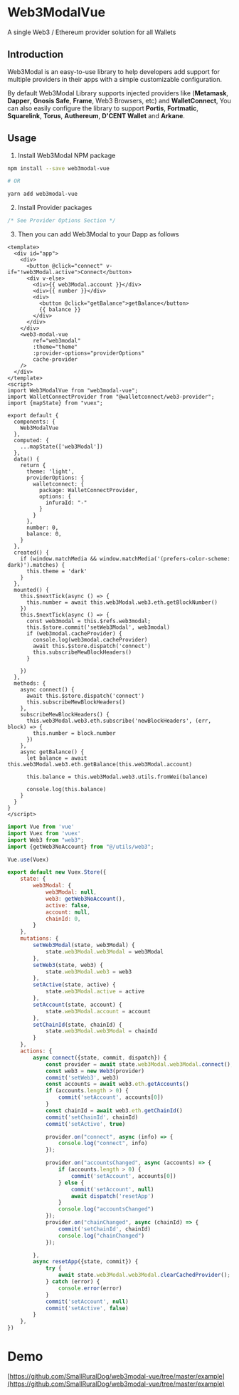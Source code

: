 # Web3ModalVue

A single Web3 / Ethereum provider solution for all Wallets

## Introduction

Web3Modal is an easy-to-use library to help developers add support for multiple providers in their apps with a simple customizable configuration.

By default Web3Modal Library supports injected providers like (**Metamask**, **Dapper**, **Gnosis Safe**, **Frame**, Web3 Browsers, etc) and **WalletConnect**, You can also easily configure the library to support **Portis**, **Fortmatic**, **Squarelink**, **Torus**, **Authereum**, **D'CENT Wallet** and **Arkane**.

## Usage

1. Install Web3Modal NPM package

```bash
npm install --save web3modal-vue

# OR

yarn add web3modal-vue
```

2. Install Provider packages

```js
/* See Provider Options Section */
```

3. Then you can add Web3Modal to your Dapp as follows

```vue
<template>
  <div id="app">
    <div>
      <button @click="connect" v-if="!web3Modal.active">Connect</button>
      <div v-else>
        <div>{{ web3Modal.account }}</div>
        <div>{{ number }}</div>
        <div>
          <button @click="getBalance">getBalance</button>
          {{ balance }}
        </div>
      </div>
    </div>
    <web3-modal-vue
        ref="web3modal"
        :theme="theme"
        :provider-options="providerOptions"
        cache-provider
    />
  </div>
</template>
<script>
import Web3ModalVue from "web3modal-vue";
import WalletConnectProvider from "@walletconnect/web3-provider";
import {mapState} from "vuex";

export default {
  components: {
    Web3ModalVue
  },
  computed: {
    ...mapState(['web3Modal'])
  },
  data() {
    return {
      theme: 'light',
      providerOptions: {
        walletconnect: {
          package: WalletConnectProvider,
          options: {
            infuraId: "-"
          }
        }
      },
      number: 0,
      balance: 0,
    }
  },
  created() {
    if (window.matchMedia && window.matchMedia('(prefers-color-scheme: dark)').matches) {
      this.theme = 'dark'
    }
  },
  mounted() {
    this.$nextTick(async () => {
      this.number = await this.web3Modal.web3.eth.getBlockNumber()
    })
    this.$nextTick(async () => {
      const web3modal = this.$refs.web3modal;
      this.$store.commit('setWeb3Modal', web3modal)
      if (web3modal.cacheProvider) {
        console.log(web3modal.cacheProvider)
        await this.$store.dispatch('connect')
        this.subscribeMewBlockHeaders()
      }

    })
  },
  methods: {
    async connect() {
      await this.$store.dispatch('connect')
      this.subscribeMewBlockHeaders()
    },
    subscribeMewBlockHeaders() {
      this.web3Modal.web3.eth.subscribe('newBlockHeaders', (err, block) => {
        this.number = block.number
      })
    },
    async getBalance() {
      let balance = await this.web3Modal.web3.eth.getBalance(this.web3Modal.account)

      this.balance = this.web3Modal.web3.utils.fromWei(balance)

      console.log(this.balance)
    }
  }
}
</script>
```

```js
import Vue from 'vue'
import Vuex from 'vuex'
import Web3 from "web3";
import {getWeb3NoAccount} from "@/utils/web3";

Vue.use(Vuex)

export default new Vuex.Store({
    state: {
        web3Modal: {
            web3Modal: null,
            web3: getWeb3NoAccount(),
            active: false,
            account: null,
            chainId: 0,
        }
    },
    mutations: {
        setWeb3Modal(state, web3Modal) {
            state.web3Modal.web3Modal = web3Modal
        },
        setWeb3(state, web3) {
            state.web3Modal.web3 = web3
        },
        setActive(state, active) {
            state.web3Modal.active = active
        },
        setAccount(state, account) {
            state.web3Modal.account = account
        },
        setChainId(state, chainId) {
            state.web3Modal.web3Modal = chainId
        }
    },
    actions: {
        async connect({state, commit, dispatch}) {
            const provider = await state.web3Modal.web3Modal.connect();
            const web3 = new Web3(provider)
            commit('setWeb3', web3)
            const accounts = await web3.eth.getAccounts()
            if (accounts.length > 0) {
                commit('setAccount', accounts[0])
            }
            const chainId = await web3.eth.getChainId()
            commit('setChainId', chainId)
            commit('setActive', true)

            provider.on("connect", async (info) => {
                console.log("connect", info)
            });

            provider.on("accountsChanged", async (accounts) => {
                if (accounts.length > 0) {
                    commit('setAccount', accounts[0])
                } else {
                    commit('setAccount', null)
                    await dispatch('resetApp')
                }
                console.log("accountsChanged")
            });
            provider.on("chainChanged", async (chainId) => {
                commit('setChainId', chainId)
                console.log("chainChanged")
            });

        },
        async resetApp({state, commit}) {
            try {
                await state.web3Modal.web3Modal.clearCachedProvider();
            } catch (error) {
                console.error(error)
            }
            commit('setAccount', null)
            commit('setActive', false)
        }
    },
})
```

# Demo
[https://github.com/SmallRuralDog/web3modal-vue/tree/master/example](https://github.com/SmallRuralDog/web3modal-vue/tree/master/example)